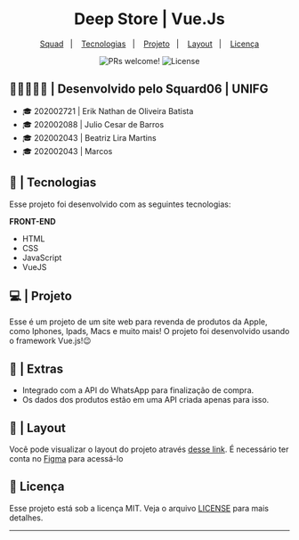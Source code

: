 <h1 align="center"> Deep Store | Vue.Js </h1>

<p align="center">
  <a href="#-grupo">Squad</a>&nbsp;&nbsp;&nbsp;|&nbsp;&nbsp;&nbsp;
  <a href="#-tecnologias">Tecnologias</a>&nbsp;&nbsp;&nbsp;|&nbsp;&nbsp;&nbsp;
  <a href="#-projeto">Projeto</a>&nbsp;&nbsp;&nbsp;|&nbsp;&nbsp;&nbsp;
  <a href="#-layout">Layout</a>&nbsp;&nbsp;&nbsp;|&nbsp;&nbsp;&nbsp;
  <a href="#memo-licença">Licença</a>
</p>

<p align="center">
 <img src="https://img.shields.io/static/v1?label=PRs&message=welcome&color=49AA26&labelColor=000000" alt="PRs welcome!" />
 <img alt="License" src="https://img.shields.io/static/v1?label=license&message=MIT&color=49AA26&labelColor=000000">
</p>

## 👨🏽‍🤝‍👨🏽 | **Desenvolvido pelo Squard06 | UNIFG** 
- :mortar_board: 202002721 | Erik Nathan de Oliveira Batista
- :mortar_board: 202002088 | Julio Cesar de Barros
- :mortar_board: 202002043 | Beatriz Lira Martins
- :mortar_board: 202002043 | Marcos 

## 🚀 | Tecnologias

Esse projeto foi desenvolvido com as seguintes tecnologias:

**FRONT-END**     
- HTML
- CSS
- JavaScript
- VueJS

## 💻 | Projeto

Esse é um projeto de um site web para revenda de produtos da Apple, como Iphones, Ipads, Macs e muito mais! O projeto foi desenvolvido usando o framework Vue.js!😉

## 📌 | Extras
- Integrado com a API do WhatsApp para finalização de compra.
- Os dados dos produtos estão em uma API criada apenas para isso.

## 🔖 | Layout

Você pode visualizar o layout do projeto através [desse link](https://www.figma.com/file/OW80N2jlmucxRrFmYdJ4n2/%F0%9F%92%BB-%7C-Deep-Tecnology?node-id=0%3A1). É necessário ter conta no [Figma](https://figma.com) para acessá-lo

## :memo: Licença

Esse projeto está sob a licença MIT. Veja o arquivo [LICENSE](LICENSE.md) para mais detalhes.

---
